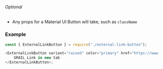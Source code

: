 ###### Optional

- Any props for a Material UI Button will take, such as `className`

### Example

```js
const { ExternalLinkButton } = require("./external-link-button");

<ExternalLinkButton variant="raised" color="primary" href="https://www.grail.com">
	GRAIL Link in new tab
</ExternalLinkButton>;
```
